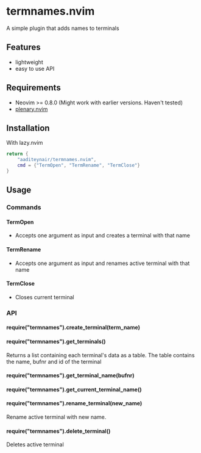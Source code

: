 # termnames.nvim

A simple plugin that adds names to terminals

## Features

- lightweight
- easy to use API

## Requirements

- Neovim >= 0.8.0 (Might work with earlier versions. Haven't tested)
- [plenary.nvim](https://github.com/nvim-lua/plenary.nvim)

## Installation

With lazy.nvim

```lua
return {
    "aaditeynair/termnames.nvim",
    cmd = {"TermOpen", "TermRename", "TermClose"}
}
```

## Usage

### Commands

#### TermOpen

- Accepts one argument as input and creates a terminal with that name

#### TermRename

- Accepts one argument as input and renames active terminal with that name

#### TermClose

- Closes current terminal

### API

#### require("termnames").create_terminal(term_name)

#### require("termnames").get_terminals()

Returns a list containing each terminal's data as a table. The table contains the name, bufnr and id of the terminal

#### require("termnames").get_terminal_name(bufnr)

#### require("termnames").get_current_terminal_name()

#### require("termnames").rename_terminal(new_name)

Rename active terminal with new name.

#### require("termnames").delete_terminal()

Deletes active terminal
